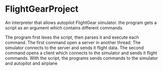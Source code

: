 # FlightGearProject

An interpreter that allows autopilot FlightGear simulator. the program gets a script as an argument which contains different commands.

The program first lexes the script, then parses it and execute each command.
The first command open a server in another thread. The simulator connects to the
server and sends it flight data.
The second command opens a client which connects to the simulator and sends it
flight commands.
With the script, the programs sends commands to the simulator and autopilot and airplane